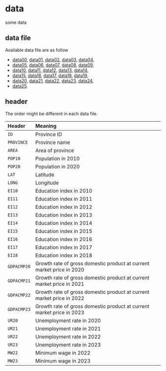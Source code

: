 # data
some data

## data file
Available data file are as follow
+ [data00](data00.csv), [data01](data01.csv), [data02](data02.csv), [data03](data03.csv), [data04](data04.csv),
+ [data05](data05.csv), [data06](data06.csv), [data07](data07.csv), [data08](data08.csv), [data09](data09.csv),
+ [data10](data10.csv), [data11](data11.csv), [data12](data12.csv), [data13](data13.csv), [data14](data14.csv),
+ [data15](data15.csv), [data16](data16.csv), [data17](data17.csv), [data18](data18.csv), [data19](data19.csv),
+ [data20](data20.csv), [data21](data21.csv), [data22](data22.csv), [data23](data23.csv), [data24](data24.csv),
+ [data25](data25.csv).


## header
The order might be different in each data file.

Header | Meaning
:- | :-
`ID` | Province ID
`PROVINCE` | Province name
`AREA` | Area of province
`POP10` | Population in 2010
`POP20` | Population in 2020
`LAT` | Latitude
`LONG` | Longitude
`EI10` | Education index in 2010
`EI11` | Education index in 2011
`EI12` | Education index in 2012
`EI13` | Education index in 2013
`EI14` | Education index in 2014
`EI15` | Education index in 2015
`EI16` | Education index in 2016
`EI17` | Education index in 2017
`EI18` | Education index in 2018
`GDPACMP20` | Growth rate of gross domestic product at current market price in 2020
`GDPACMP21` | Growth rate of gross domestic product at current market price in 2021
`GDPACMP22` | Growth rate of gross domestic product at current market price in 2022
`GDPACMP23` | Growth rate of gross domestic product at current market price in 2023
`UR20` | Unemployment rate in 2020
`UR21` | Unemployment rate in 2021
`UR22` | Unemployment rate in 2022
`UR23` | Unemployment rate in 2023
`MW22` | Minimum wage in 2022
`MW23` | Minimum wage in 2023
